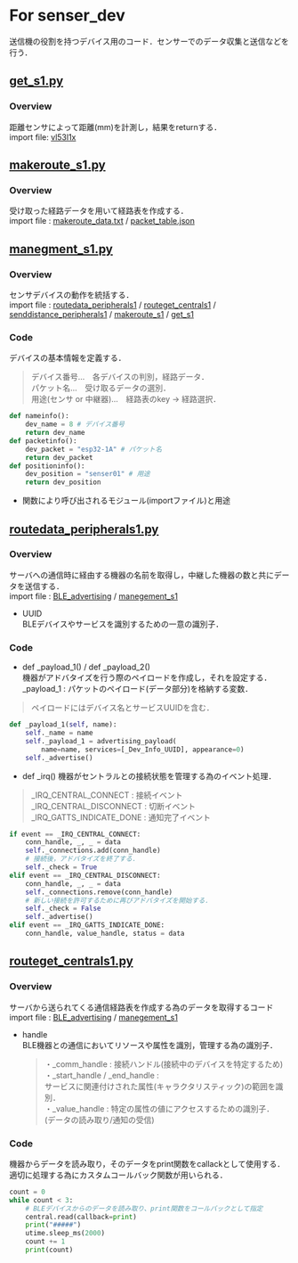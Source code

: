 # For senser_dev
送信機の役割を持つデバイス用のコード．センサーでのデータ収集と送信などを行う．
## [get_s1.py](https://github.com/Fel615/IoTDojo_fri2nd/blob/main/BLE/senser_dev/get_s1.py)
### Overview
距離センサによって距離(mm)を計測し，結果をreturnする．  
import file: [vl53l1x](https://github.com/Fel615/IoTDojo_fri2nd/blob/main/BLE/senser_dev/vl53l1x.py)


## [makeroute_s1.py](https://github.com/c0b2107561/dojo_Pvt./blob/main/senser_dev/makeroute_s1.py)
### Overview
受け取った経路データを用いて経路表を作成する．  
import file : 
[makeroute_data.txt](https://github.com/Fel615/IoTDojo_fri2nd/blob/main/BLE/senser_dev/data/makeroutedata_s1.txt) /
[packet_table.json](https://github.com/Fel615/IoTDojo_fri2nd/blob/main/BLE/senser_dev/data/packet_table.json)


## [manegment_s1.py](https://github.com/Fel615/IoTDojo_fri2nd/blob/main/BLE/senser_dev/manegment_s1.py)
### Overview
センサデバイスの動作を統括する．   
import file : 
[routedata_peripherals1](https://github.com/Fel615/IoTDojo_fri2nd/blob/main/BLE/senser_dev/routedata_peripherals1.py) /
[routeget_centrals1](https://github.com/Fel615/IoTDojo_fri2nd/blob/main/BLE/senser_dev/routeget_central_s1.py) / 
[senddistance_peripherals1](https://github.com/Fel615/IoTDojo_fri2nd/blob/main/BLE/senser_dev/senddistance_peripherals1.py) / 
[makeroute_s1](https://github.com/Fel615/IoTDojo_fri2nd/blob/main/BLE/senser_dev/makeroute_s1.py) / 
[get_s1](https://github.com/Fel615/IoTDojo_fri2nd/blob/main/BLE/senser_dev/get_s1.py)

### Code
デバイスの基本情報を定義する．  
> デバイス番号...　各デバイスの判別，経路データ．  
> パケット名...　受け取るデータの選別．  
> 用途(センサ or 中継器)...　経路表のkey → 経路選択．  
```python senser_dev/manegment_s1.py
def nameinfo():
    dev_name = 8 # デバイス番号
    return dev_name
def packetinfo():
    dev_packet = "esp32-1A" # パケット名
    return dev_packet
def positioninfo():
    dev_position = "senser01" # 用途
    return dev_position
```

- 関数により呼び出されるモジュール(importファイル)と用途




## [routedata_peripherals1.py](https://github.com/Fel615/IoTDojo_fri2nd/blob/main/BLE/senser_dev/routedata_peripherals1.py)
### Overview
サーバへの通信時に経由する機器の名前を取得し，中継した機器の数と共にデータを送信する．  
import file : 
[BLE_advertising](https://github.com/Fel615/IoTDojo_fri2nd/blob/main/BLE/senser_dev/BLE_advertising.py) /
[manegement_s1](https://github.com/Fel615/IoTDojo_fri2nd/blob/main/BLE/senser_dev/manegement_s1.py) 

- UUID  
  BLEデバイスやサービスを識別するための一意の識別子．

### Code
- def _payload_1() / def _payload_2()  
機器がアドバタイズを行う際のペイロードを作成し，それを設定する．  
_payload_1 : パケットのペイロード(データ部分)を格納する変数．  
> ペイロードにはデバイス名とサービスUUIDを含む．
``` python senser_dev/routedata_peripherals1.py
def _payload_1(self, name):
    self._name = name
    self._payload_1 = advertising_payload(
        name=name, services=[_Dev_Info_UUID], appearance=0)
    self._advertise()
```

- def _irq()
機器がセントラルとの接続状態を管理する為のイベント処理．  
> _IRQ_CENTRAL_CONNECT : 接続イベント  
> _IRQ_CENTRAL_DISCONNECT : 切断イベント  
> _IRQ_GATTS_INDICATE_DONE : 通知完了イベント
``` python senser_dev/routedata_peripherals1.py
if event == _IRQ_CENTRAL_CONNECT:　
    conn_handle, _, _ = data
    self._connections.add(conn_handle)
    # 接続後，アドバタイズを終了する．
    self._check = True
elif event == _IRQ_CENTRAL_DISCONNECT:
    conn_handle, _, _ = data
    self._connections.remove(conn_handle)
    # 新しい接続を許可するために再びアドバタイズを開始する．
    self._check = False
    self._advertise()
elif event == _IRQ_GATTS_INDICATE_DONE:
    conn_handle, value_handle, status = data
```
## [routeget_centrals1.py](https://github.com/Fel615/IoTDojo_fri2nd/blob/main/BLE/senser_dev/routeget_centrals1.py)
### Overview
サーバから送られてくる通信経路表を作成する為のデータを取得するコード
import file : 
[BLE_advertising](https://github.com/Fel615/IoTDojo_fri2nd/blob/main/BLE/senser_dev/BLE_advertising.py) /
[manegement_s1](https://github.com/Fel615/IoTDojo_fri2nd/blob/main/BLE/senser_dev/manegement_s1.py)

- handle  
  BLE機器との通信においてリソースや属性を識別，管理する為の識別子．  
  > ・_comm_handle : 接続ハンドル(接続中のデバイスを特定するため)  
  > ・_start_handle / _end_handle :  
  サービスに関連付けされた属性(キャラクタリスティック)の範囲を識別．  
  > ・_value_handle : 特定の属性の値にアクセスするための識別子．  
  (データの読み取り/通知の受信)

### Code
機器からデータを読み取り，そのデータをprint関数をcallackとして使用する．  
適切に処理する為にカスタムコールバック関数が用いられる．
```python senser_dev/routeget_centrals1.py
count = 0
while count < 3:
    # BLEデバイスからのデータを読み取り、print関数をコールバックとして指定
    central.read(callback=print)  
    print("#####")
    utime.sleep_ms(2000)
    count += 1
    print(count)

```

